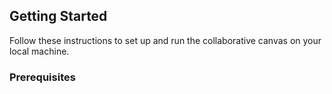 ## Getting Started

Follow these instructions to set up and run the collaborative canvas on your local machine.

### Prerequisites

